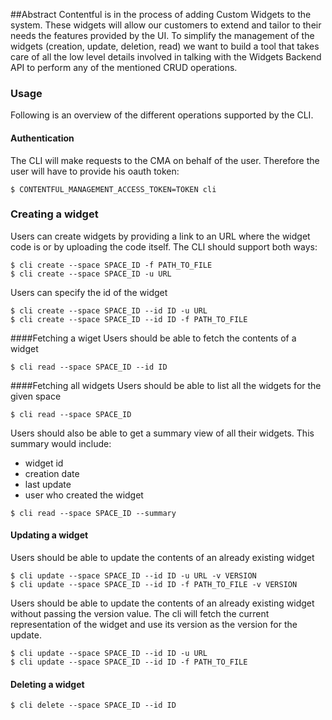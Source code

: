 ##Abstract
Contentful is in the process of adding Custom Widgets to the system. These widgets will allow our customers to extend and tailor to their needs the features provided by the UI. To simplify the management of the widgets (creation, update, deletion, read) we want to build a tool that takes care of all the low level details involved in talking with the Widgets Backend API to perform any of the mentioned CRUD operations.

### Usage
Following is an overview of the different operations supported by the CLI.

#### Authentication

The CLI will make requests to the CMA on behalf of the user. Therefore the user will have to provide his oauth token:

```
$ CONTENTFUL_MANAGEMENT_ACCESS_TOKEN=TOKEN cli
```

### Creating a widget
Users can create widgets by providing a link to an URL where the widget code is or by uploading the code itself. The CLI should support both ways:

```
$ cli create --space SPACE_ID -f PATH_TO_FILE
$ cli create --space SPACE_ID -u URL
```

Users can specify the id of the widget

```
$ cli create --space SPACE_ID --id ID -u URL
$ cli create --space SPACE_ID --id ID -f PATH_TO_FILE
```

####Fetching a wiget
Users should be able to fetch the contents of a widget

```
$ cli read --space SPACE_ID --id ID
```

####Fetching all widgets
Users should be able to list all the widgets for the given space

```
$ cli read --space SPACE_ID
```

Users should also be able to get a summary view of all their widgets. This summary would include:

- widget id
- creation date
- last update
- user who created the widget

```
$ cli read --space SPACE_ID --summary
```

#### Updating a widget
Users should be able to update the contents of an already existing widget

```
$ cli update --space SPACE_ID --id ID -u URL -v VERSION
$ cli update --space SPACE_ID --id ID -f PATH_TO_FILE -v VERSION
```
 
Users should be able to update the contents of an already existing widget without passing the version value. The cli will fetch the current representation of the widget and use its version as the version for the update.

```
$ cli update --space SPACE_ID --id ID -u URL
$ cli update --space SPACE_ID --id ID -f PATH_TO_FILE
```
 
#### Deleting a widget

```
$ cli delete --space SPACE_ID --id ID
```
